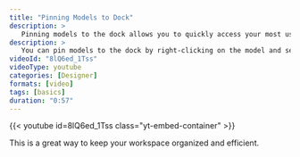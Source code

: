 ```yaml
---
title: "Pinning Models to Dock"
description: >
   Pinning models to the dock allows you to quickly access your most used models.
description: >
   You can pin models to the dock by right-clicking on the model and selecting "Pin to Dock".
videoId: "8lQ6ed_1Tss"
videoType: youtube 
categories: [Designer]
formats: [video]
tags: [basics]
duration: "0:57"
---
```


{{< youtube id=8lQ6ed_1Tss class="yt-embed-container" >}}

This is a great way to keep your workspace organized and efficient.
